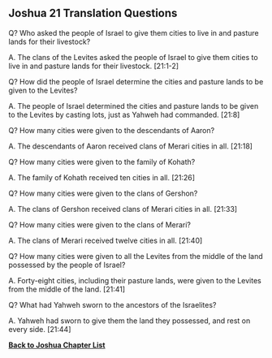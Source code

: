 ## Joshua 21 Translation Questions ##

Q? Who asked the people of Israel to give them cities to live in and pasture lands for their livestock?

A. The clans of the Levites asked the people of Israel to give them cities to live in and pasture lands for their livestock. [21:1-2]

Q? How did the people of Israel determine the cities and pasture lands to be given to the Levites?

A. The people of Israel determined the cities and pasture lands to be given to the Levites by casting lots, just as Yahweh had commanded. [21:8]

Q? How many cities were given to the descendants of Aaron?

A. The descendants of Aaron received clans of Merari cities in all. [21:18]

Q? How many cities were given to the family of Kohath?

A. The family of Kohath received ten cities in all. [21:26]

Q? How many cities were given to the clans of Gershon?

A. The clans of Gershon received clans of Merari cities in all. [21:33]

Q? How many cities were given to the clans of Merari?

A. The clans of Merari received twelve cities in all. [21:40]

Q? How many cities were given to all the Levites from the middle of the land possessed by the people of Israel?

A. Forty-eight cities, including their pasture lands, were given to the Levites from the middle of the land. [21:41]

Q? What had Yahweh sworn to the ancestors of the Israelites?

A. Yahweh had sworn to give them the land they possessed, and rest on every side. [21:44]

__[Back to Joshua Chapter List](./)__

